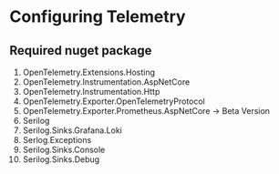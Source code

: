 # Configuring Telemetry 
## Required nuget package
1. OpenTelemetry.Extensions.Hosting
2. OpenTelemetry.Instrumentation.AspNetCore
3. OpenTelemetry.Instrumentation.Http
4. OpenTelemetry.Exporter.OpenTelemetryProtocol
5. OpenTelemetry.Exporter.Prometheus.AspNetCore -> Beta Version
6. Serilog
7. Serilog.Sinks.Grafana.Loki
8. Serlog.Exceptions
9. Serilog.Sinks.Console
10. Serilog.Sinks.Debug
